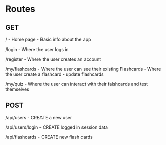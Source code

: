 # Routes

## GET

/ - Home page - Basic info about the app

/login - Where the user logs in

/register - Where the user creates an account

/my/flashcards
    - Where the user can see their existing Flashcards
    - Where the user create a flashcard
    - update flashcards

/my/quiz - Where the user can interact with their falshcards and test themselves

## POST

/api/users - CREATE a new user

/api/users/login - CREATE logged in session data

/api/flashcards - CREATE new flash cards